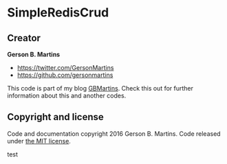 # SimpleRedisCrud



## Creator

**Gerson B. Martins**

* <https://twitter.com/GersonMartins>
* <https://github.com/gersonmartins>

This code is part of my blog [GBMartins](https://gbmartins.com). Check this out for further information about this and another codes.


## Copyright and license

Code and documentation copyright 2016 Gerson B. Martins. Code released under [the MIT license](https://github.com/gersonmartins/SimpleRedisCrud/blob/master/LICENSE). 

test
